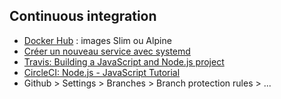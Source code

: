 ## Continuous integration

* [Docker Hub](https://hub.docker.com/search?type=image) : images Slim ou Alpine
* [Créer un nouveau service avec systemd](https://doc.ubuntu-fr.org/creer_un_service_avec_systemd)
* [Travis: Building a JavaScript and Node.js project](https://docs.travis-ci.com/user/languages/javascript-with-nodejs/)
* [CircleCI: Node.js - JavaScript Tutorial](https://circleci.com/docs/2.0/language-javascript/)
* Github > Settings > Branches > Branch protection rules > ...